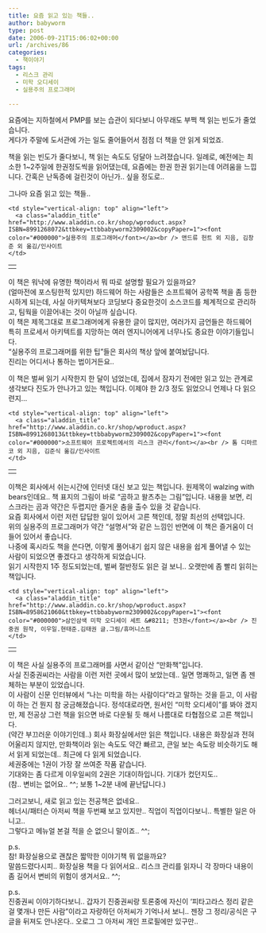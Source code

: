 ```yaml
---
title: 요즘 읽고 있는 책들..
author: babyworm
type: post
date: 2006-09-21T15:06:02+00:00
url: /archives/86
categories:
  - 책이야기
tags:
  - 리스크 관리
  - 미학 오디세이
  - 실용주의 프로그래머

---
```

요즘에는 지하철에서 PMP를 보는 습관이 되다보니 아무래도 부쩍 책 읽는 빈도가 줄었습니다.  
게다가 주말에 도서관에 가는 일도 줄어들어서 점점 더 책을 안 읽게 되었죠.

책을 읽는 빈도가 줄다보니, 책 읽는 속도도 덩달아 느려졌습니다. 일례로, 예전에는 최소한 1~2주일에 한권정도씩을 읽어댔는데, 요즘에는 한권 한권 읽기는데 어려움을 느낍니다. 간혹은 난독증에 걸린것이 아닌가.. 싶을 정도로..

그나마 요즘 읽고 있는 책들.. 

<table>
  <tr>
    <td>
      <a href="http://www.aladdin.co.kr/shop/wproduct.aspx?ISBN=8991268072&ttbkey=ttbbabyworm2309002&copyPaper=1"><img decoding="async" alt="" src="https://i0.wp.com/image.aladdin.co.kr/coveretc/book/coversum/8991268072_1.jpg?w=625" border="0" data-recalc-dims="1" /></a>
    </td>
    
    <td style="vertical-align: top" align="left">
      <a class="aladdin_title" href="http://www.aladdin.co.kr/shop/wproduct.aspx?ISBN=8991268072&ttbkey=ttbbabyworm2309002&copyPaper=1"><font color="#000000">실용주의 프로그래머</font></a><br /> 앤드류 헌트 외 지음, 김창준 외 옮김/인사이트
    </td>
  </tr>
</table>

이 책은 워낙에 유명한 책이라서 뭐 따로 설명할 필요가 있을까요?  
(얼마전에 포스팅한적 있지만) 하드웨어 하는 사람들은 소프트웨어 공학쪽 책을 좀 등한시하게 되는데, 사실 아키텍쳐보다 코딩보다 중요한것이 소스코드를 체계적으로 관리하고, 팀웍을 이끌어내는 것이 아닐까 싶습니다.  
이 책은 제목그대로 프로그래머에게 유용한 글이 많지만, 여러가지 금언들은 하드웨어 특히 프로세서 아키텍트를 지망하는 여러 엔지니어에게 너무나도 중요한 이야기들입니다.  
&#8220;실용주의 프로그래머를 위한 팁&#8221;들은 회사의 책상 앞에 붙여놨답니다.  
진리는 어디서나 통하는 법이거든요.. 

이 책은 벌써 읽기 시작한지 한 달이 넘었는데, 집에서 잠자기 전에만 읽고 있는 관계로 생각보다 진도가 안나가고 있는 책입니다. 이제야 한 2/3 정도 읽었으니 언제나 다 읽으련지&#8230;



<table>
  <tr>
    <td>
      <a href="http://www.aladdin.co.kr/shop/wproduct.aspx?ISBN=8991268013&ttbkey=ttbbabyworm2309002&copyPaper=1"><img decoding="async" alt="" src="https://i0.wp.com/image.aladdin.co.kr/coveretc/book/coversum/8991268013_1.jpg?w=625" border="0" data-recalc-dims="1" /></a>
    </td>
    
    <td style="vertical-align: top" align="left">
      <a class="aladdin_title" href="http://www.aladdin.co.kr/shop/wproduct.aspx?ISBN=8991268013&ttbkey=ttbbabyworm2309002&copyPaper=1"><font color="#000000">소프트웨어 프로젝트에서의 리스크 관리</font></a><br /> 톰 디마르코 외 지음, 김준식 옮김/인사이트
    </td>
  </tr>
</table>

이책은 회사에서 쉬는시간에 인터넷 대신 보고 있는 책입니다. 원제목이 walzing with bears인데요.. 책 표지의 그림이 바로 &#8220;곰하고 왈츠추는 그림&#8221;입니다. 내용을 보면, 리스크라는 곰과 약간은 두렵지만 즐거운 춤을 출수 있을 것 같습니다.  
요즘 회사에서 이런 저런 답답한 일이 있어서 고른 책인데, 정말 최선의 선택입니다.  
위의 실용주의 프로그래머가 약간 &#8220;설명서&#8221;와 같은 느낌인 반면에 이 책은 즐거움이 더 들어 있어서 좋습니다.  
나중에 혹시라도 책을 쓴다면, 이렇게 풀어내기 쉽지 않은 내용을 쉽게 풀어낼 수 있는 사람이 되었으면 좋겠다고 생각하게 되었습니다.  
읽기 시작한지 1주 정도되었는데, 벌써 절반정도 읽은 걸 보니.. 오랫만에 좀 빨리 읽히는 책입니다. 



<table>
  <tr>
    <td>
      <a href="http://www.aladdin.co.kr/shop/wproduct.aspx?ISBN=8958621060&ttbkey=ttbbabyworm2309002&copyPaper=1"><img decoding="async" alt="" src="https://i0.wp.com/image.aladdin.co.kr/coveretc/book/coversum/8958621060_1.jpg?w=625" border="0" data-recalc-dims="1" /></a>
    </td>
    
    <td style="vertical-align: top" align="left">
      <a class="aladdin_title" href="http://www.aladdin.co.kr/shop/wproduct.aspx?ISBN=8958621060&ttbkey=ttbbabyworm2309002&copyPaper=1"><font color="#000000">삼인삼색 미학 오디세이 세트 &#8211; 전3권</font></a><br /> 진중권 원작, 이우일.현태준.김태권 글.그림/휴머니스트
    </td>
  </tr>
</table>

이 책은 사실 실용주의 프로그래머를 사면서 같이산 &#8220;만화책&#8221;입니다.  
사실 진중권씨라는 사람을 이런 저런 곳에서 많이 보았는데.. 일면 명쾌하고, 일면 좀 젠체하는 부분이 있었습니다.  
이 사람이 신문 인터뷰에서 &#8220;나는 미학을 하는 사람이다&#8221;라고 말하는 것을 듣고, 이 사람이 하는 건 뭔지 참 궁금해졌습니다. 정석대로라면, 원서인 &#8220;미학 오디세이&#8221;를 봐야 겠지만, 제 전공상 그런 책을 읽으면 바로 다운될 듯 해서 나름대로 타협점으로 고른 책입니다.  
(약간 부끄러운 이야기인데..) 회사 화장실에서만 읽은 책입니다. 내용은 화장실과 전혀 어울리지 않지만, 만화책이라 읽는 속도도 약간 빠르고, 큰일 보는 속도랑 비슷하기도 해서 읽게 되었는데.. 최근에 다 읽게 되었습니다.  
세권중에는 1권이 가장 잘 쓰여준 작품 같습니다.  
기대와는 좀 다르게 이우일씨의 2권은 기대이하입니다. 기대가 컸던지도..  
(참.. 변비는 없어요.. ^^; 보통 1~2분 내에 끝난답니다.)

그러고보니, 새로 읽고 있는 전공책은 없네요..  
헤너시/패터슨 아저씨 책을 두번째 보고 있지만.. 직업이 직업이다보니.. 특별한 일은 아니고..  
그렇다고 메뉴얼 본걸 적을 순 없으니 말이죠.. ^^;

p.s.  
참! 화장실용으로 괜찮은 짧막한 이야기책 뭐 없을까요?  
말씀드렸다시피.. 화장실용 책을 다 읽어서요.. 리스크 관리를 읽자니 각 장마다 내용이 좀 길어서 변비의 위험이 생겨서요.. ^^;

p.s.  
진중권씨 이야기하다보니.. 갑자기 진중권씨랑 토론중에 자신이 &#8216;피타고라스 정리 같은 걸 몇개나 만든 사람&#8221;이라고 자랑하던 아저씨가 기억나서 보니.. 젠장 그 정리/공식은 구글을 뒤져도 안나온다.. 오로그 그 아저씨 개인 프로필에만 있구만..